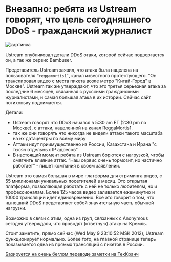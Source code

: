 # Внезапно: ребята из Ustream говорят, что цель сегодняшнего DDoS - гражданский журналист

![картинка](http://tctechcrunch2011.files.wordpress.com/2011/10/ustreamlogo.png?w=288)

Ustream опубликовал детали DDoS отаки, которой сейчас подвергается он, а так же сервис Bambuser.

Представитель Ustream заявил, что атака была нацелена на пользователя `“reggamortis1″`, канал известного протестующего. "Он транслировал видео с места пикета возле метро "Китай-Город" в Москве". Ustream так же утверждают, что это третья серьезная атака за последние 6 месяцев, связанная с русскими гражданскими журналистами, и самая большая атака в их истории. Сейчас сайт потихоньку поднимается.

Детали:

* Ustream говорят что DDoS начался в 5:30 am ET (2:30 pm по Москве), с аттаки, нацеленной на канал ReggaMortis1.
* так же они говорять что никогда не видели аттаки такого масштаба на их датацентры по всему миру
* Аттаки идут приимущественно из России, Казахстана и Ирана "с тысяч отдельных IP адресов"
* В настоящий момент ребята из Ustream борются с нагрузкой, чтобы смягчить влияние аттак. “Наш сервис очень тормозит, но частично работает” - пишет компания в своем заявлении.

Ustream это самая большая в мире платформа для стриминга видео, с 55 миллионами уникальных посетителей в месяц. Это открытая платформа, позволяющая работать с ней не только любителям, но и профессионалам. Более 125 часов видео заливается ежеминутно и 10000 трансляций идет единовременно. Всё это говорит о том, что нынешний DDoS представляет собой значительную часть обычной нагрузки.

Возможно в связи с этим, одна из груп, связанных с Anonymous сегодня утверждали, что проводят (ответную) атаку на Кремль.

Стоит заметить, прямо сейчас (Wed May  9 23:10:52 MSK 2012), Ustream функционирует нормально. Более того, на главной странице теперь показывается одна из прямых трансялций с пикетов в России.

[Базируется на очень беглом переводе заметки на ТекКранч](http://techcrunch.com/2012/05/09/ustream-says-russian-citizen-journalist-is-the-focus-of-todays-ddos-attack/)
